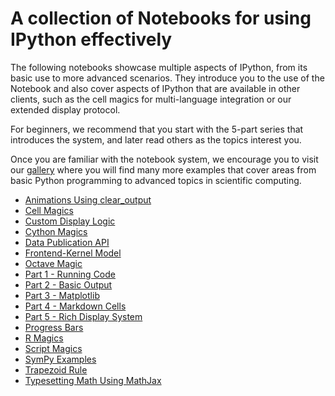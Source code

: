 # A collection of Notebooks for using IPython effectively

The following notebooks showcase multiple aspects of IPython, from its basic
use to more advanced scenarios.  They introduce you to the use of the Notebook
and also cover aspects of IPython that are available in other clients, such as
the cell magics for multi-language integration or our extended display
protocol.

For beginners, we recommend that you start with the 5-part series that
introduces the system, and later read others as the topics interest you.

Once you are familiar with the notebook system, we encourage you to visit our
[gallery](https://github.com/ipython/ipython/wiki/A-gallery-of-interesting-IPython-Notebooks)
where you will find many more examples that cover areas from basic Python
programming to advanced topics in scientific computing.

* [Animations Using clear_output](http://nbviewer.jupyter.org/github/odewahn/ipynb-examples/blob/master/Animations%20Using%20clear_output.ipynb)
* [Cell Magics](http://nbviewer.jupyter.org/github/odewahn/ipynb-examples/blob/master/Cell%20Magics.ipynb)
* [Custom Display Logic](http://nbviewer.jupyter.org/github/odewahn/ipynb-examples/blob/master/Custom%20Display%20Logic.ipynb)
* [Cython Magics](http://nbviewer.jupyter.org/github/odewahn/ipynb-examples/blob/master/Cython%20Magics.ipynb)
* [Data Publication API](http://nbviewer.jupyter.org/github/odewahn/ipynb-examples/blob/master/Data%20Publication%20API.ipynb)
* [Frontend-Kernel Model](http://nbviewer.jupyter.org/github/odewahn/ipynb-examples/blob/master/Frontend-Kernel%20Model.ipynb)
* [Octave Magic](http://nbviewer.jupyter.org/github/odewahn/ipynb-examples/blob/master/Octave%20Magic.ipynb)
* [Part 1 - Running Code](http://nbviewer.jupyter.org/github/odewahn/ipynb-examples/blob/master/Part%201%20-%20Running%20Code.ipynb)
* [Part 2 - Basic Output](http://nbviewer.jupyter.org/github/odewahn/ipynb-examples/blob/master/Part%202%20-%20Basic%20Output.ipynb)
* [Part 3 - Matplotlib](http://nbviewer.jupyter.org/github/odewahn/ipynb-examples/blob/master/Part%203%20-%20Plotting%20with%20Matplotlib.ipynb)
* [Part 4 - Markdown Cells](http://nbviewer.jupyter.org/github/odewahn/ipynb-examples/blob/master/Part%204%20-%20Markdown%20Cells.ipynb)
* [Part 5 - Rich Display System](http://nbviewer.jupyter.org/github/odewahn/ipynb-examples/blob/master/Part%205%20-%20Rich%20Display%20System.ipynb)
* [Progress Bars](http://nbviewer.jupyter.org/github/odewahn/ipynb-examples/blob/master/Progress%20Bars.ipynb)
* [R Magics](http://nbviewer.jupyter.org/github/odewahn/ipynb-examples/blob/master/R%20Magics.ipynb)
* [Script Magics](http://nbviewer.jupyter.org/github/odewahn/ipynb-examples/blob/master/Script%20Magics.ipynb)
* [SymPy Examples](http://nbviewer.jupyter.org/github/odewahn/ipynb-examples/blob/master/SymPy%20Examples.ipynb)
* [Trapezoid Rule](http://nbviewer.jupyter.org/github/odewahn/ipynb-examples/blob/master/Trapezoid%20Rule.ipynb)
* [Typesetting Math Using MathJax](http://nbviewer.jupyter.org/github/odewahn/ipynb-examples/blob/master/Typesetting%20Math%20Using%20MathJax.ipynb)
